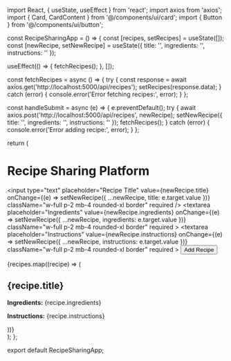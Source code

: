 import React, { useState, useEffect } from 'react';
import axios from 'axios';
import { Card, CardContent } from '@/components/ui/card';
import { Button } from '@/components/ui/button';

const RecipeSharingApp = () => {
  const [recipes, setRecipes] = useState([]);
  const [newRecipe, setNewRecipe] = useState({ title: '', ingredients: '', instructions: '' });

  useEffect(() => {
    fetchRecipes();
  }, []);

  const fetchRecipes = async () => {
    try {
      const response = await axios.get('http://localhost:5000/api/recipes');
      setRecipes(response.data);
    } catch (error) {
      console.error('Error fetching recipes:', error);
    }
  };

  const handleSubmit = async (e) => {
    e.preventDefault();
    try {
      await axios.post('http://localhost:5000/api/recipes', newRecipe);
      setNewRecipe({ title: '', ingredients: '', instructions: '' });
      fetchRecipes();
    } catch (error) {
      console.error('Error adding recipe:', error);
    }
  };

  return (
    <div className="min-h-screen bg-gray-100 p-6">
      <h1 className="text-3xl font-bold text-center mb-6">Recipe Sharing Platform</h1>
      <form onSubmit={handleSubmit} className="bg-white p-6 rounded-2xl shadow-lg mb-6">
        <input
          type="text"
          placeholder="Recipe Title"
          value={newRecipe.title}
          onChange={(e) => setNewRecipe({ ...newRecipe, title: e.target.value })}
          className="w-full p-2 mb-4 rounded-xl border"
          required
        />
        <textarea
          placeholder="Ingredients"
          value={newRecipe.ingredients}
          onChange={(e) => setNewRecipe({ ...newRecipe, ingredients: e.target.value })}
          className="w-full p-2 mb-4 rounded-xl border"
          required
        ></textarea>
        <textarea
          placeholder="Instructions"
          value={newRecipe.instructions}
          onChange={(e) => setNewRecipe({ ...newRecipe, instructions: e.target.value })}
          className="w-full p-2 mb-4 rounded-xl border"
          required
        ></textarea>
        <Button type="submit" className="w-full bg-blue-500 text-white py-2 rounded-xl">Add Recipe</Button>
      </form>
      <div className="grid grid-cols-1 md:grid-cols-2 lg:grid-cols-3 gap-6">
        {recipes.map((recipe) => (
          <Card key={recipe._id} className="bg-white rounded-2xl shadow-lg">
            <CardContent>
              <h2 className="text-xl font-bold mb-2">{recipe.title}</h2>
              <p className="mb-2"><strong>Ingredients:</strong> {recipe.ingredients}</p>
              <p><strong>Instructions:</strong> {recipe.instructions}</p>
            </CardContent>
          </Card>
        ))}
      </div>
    </div>
  );
};

export default RecipeSharingApp;

